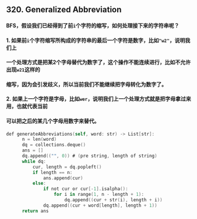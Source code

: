 ## 320. Generalized Abbreviation
#### BFS，假设我们已经得到了前```i```个字符的缩写，如何处理接下来的字符串呢？
#### 1. 如果前```i```个字符缩写所构成的字符串的最后一个字符是数字，比如```"w2"```，说明我们上
#### 一个处理方式是把某2个字母替代为数字了，这个操作不能连续进行，比如不允许出现```w21```这样的
#### 缩写，因为会引发歧义，所以当前我们不能继续把字母转化为数字了。
#### 2. 如果上一个字符是字母，比如```wer```，说明我们上一个处理方式就是把字母拿过来用，也就代表当前
#### 可以把之后的某几个字母用数字来替代。

```swift
def generateAbbreviations(self, word: str) -> List[str]:
      n = len(word)
      dq = collections.deque()
      ans = []       
      dq.append(("", 0)) # (pre string, length of string)
      while dq:
          cur, length = dq.popleft()
          if length == n:
              ans.append(cur)
          else:
              if not cur or cur[-1].isalpha():
                  for i in range(1, n - length + 1):
                      dq.append((cur + str(i), length + i))
              dq.append((cur + word[length], length + 1))     
      return ans
```
